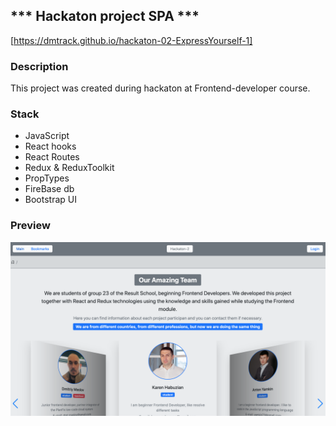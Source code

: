 
## *** Hackaton project SPA ***
[https://dmtrack.github.io/hackaton-02-ExpressYourself-1]

### Description
This project was created during hackaton at Frontend-developer course.

### Stack
+ JavaScript
+ React hooks 
+ React Routes
+ Redux & ReduxToolkit
+ PropTypes
+ FireBase db
+ Bootstrap UI


### Preview

![Preview](public/hackatonProject.png)
